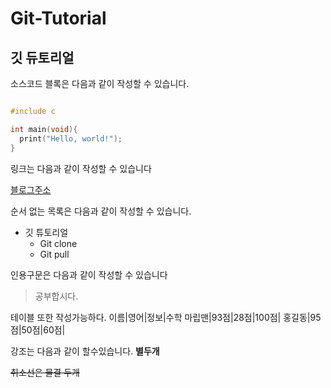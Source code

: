 # Git-Tutorial
## 깃 듀토리얼

소스코드 블록은 다음과 같이 작성할 수 있습니다.

```c

#include c

int main(void){
  print("Hello, world!");
}
```

링크는 다음과 같이 작성할 수 있습니다

[블로그주소](https://blog.naver.com/maripsee)

순서 없는 목록은 다음과 같이 작성할 수 있습니다.

* 깃 튜토리얼
  *  Git clone
  *  Git pull

인용구문은 다음과 같이 작성할 수 있습니다

> 공부합시다. 

테이블 또한 작성가능하다. 
이름|영어|정보|수학
마립맨|93점|28점|100점|
홍길동|95점|50점|60점|

강조는 다음과 같이 할수있습니다.
**별두개**

~~취소선은 물결 두개~~
